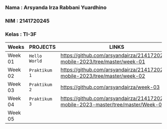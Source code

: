 ### Nama  : Arsyanda Irza Rabbani Yuardhino
### NIM   : 2141720245
### Kelas : TI-3F

|Weeks           |PROJECTS                       |LINKS                        |
|----------------|-------------------------------|-----------------------------|
|Week 01         |`Hello World`|https://github.com/arsyandairza/2141720245-mobile-2023/tree/master/week-01      
|Week 02         |`Praktikum 1`|https://github.com/arsyandairza/2141720245-mobile-2023/tree/master/week-02|   
|Week 03         |`Praktikum 2`|https://github.com/arsyandairza/week-03|             
|Week 04         |`Praktikum 3`|https://github.com/arsyandairza/2141720245-mobile-2023-master/tree/master/Week-04|                             
|Week 05         |                               |
